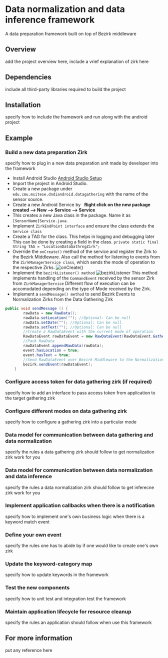 # Data normalization and data inference framework

A data preparation framework built on top of Bezirk middleware 

## Overview

add the project overview here, include a vrief explanation of zirk here

## Dependencies

include all third-party libraries required to build the project

## Installation

specify how to include the framework and run along with the android project

## Example

### Build a new data preparation Zirk

specify how to plug in a new data preparation unit made by developer into the framework

- Install Android Studio [Android Studio Setup](https://developer.android.com/studio/intro/migrate.html)
- Import the project in Android Studio. 
- Create a new package under ```edu.cmu.msitese.dndiandroid.datagathering``` with the name of the sensor source.
- Create a new Android Service by
   **Right click on the new package created --> New --> Service --> Service**
- This creates a new Java class in the package. Name it as ```[SensorName]Service.java```.
- Implement ```ZirkEndPoint interface``` and ensure the class extends the ```Service class```
- Create a TAG for the class. This helps in logging and debugging later
This can be done by creating a field in the class.
```private static final String TAG = "LocationDataGathrngZirk";```
- Override the ```onCreate()``` method of the service and register the Zirk to the Bezirk Middleware.
Also call the method for listening to events from the ```ZirkManagerService class```, which sends the mode of operation to the respective Zirks.
![onCreate()](https://github.com/stormysun513/dndi-android/blob/rajatdem/documents/images/onCreate%20in%20Zirk.png)
- Implement the ```bezirkListener() method```
![bezirkListener](https://github.com/stormysun513/dndi-android/blob/rajatdem/documents/images/bezirkListener.png)
This method implements handling of the ```CommandEvent``` received by the sensor Zirk from ```ZirkManagerService```
Different flow of execution can be accomodated depending on the type of Mode received by the Zirk. 
- Implement a ```sendMessage() method``` to send Bezirk Events to Normalization Zirks from the Data Gathering Zirk
```Java
public void sendMessage () {
        rawData = new RawData();
        rawData.setLocation(""); //Optional: Can be null
        rawData.setDate(""); //Optional: Can be null
        rawData.setText(""); //Optional: Can be null
        //Create a RawDataEvent with the current mode of operation
        RawDataEvent rawDataEvent = new RawDataEvent(RawDataEvent.GatherMode.BATCH);
        //Pack RawData
        rawDataEvent.appendRawData(rawData);
        event.hasLocation = true;
        event.hasText = true;
        //Send RawDataEvent over Bezirk Middleware to the Normalization Zirk
        bezirk.sendEvent(rawDataEvent);
    }
```

### Configure access token for data gathering zirk (if required)

specify how to add an interface to pass access token from application to the target gathering zirk

### Configure different modes on data gathering zirk

specify how to configure a gathering zirk into a particular mode

### Data model for communication between data gathering and data normalization

specify the rules a data gathering zirk should follow to get normalization zirk work for you

### Data model for communication between data normalization and data inference

specify the rules a data normalization zirk should follow to get inferecne zirk work for you

### Implement application callbacks when there is a notification

specify how to implement one's own business logic when there is a keyword match event 

### Define your own event

specify the rules one has to abide by if one would like to create one's own zirk

### Update the keyword-category map 

specify how to update keywords in the framework

### Test the new components

specify how to unit test and integration test the framework

### Maintain application lifecycle for resource cleanup

specify the rules an application should follow when use this framework

## For more information

put any reference here
